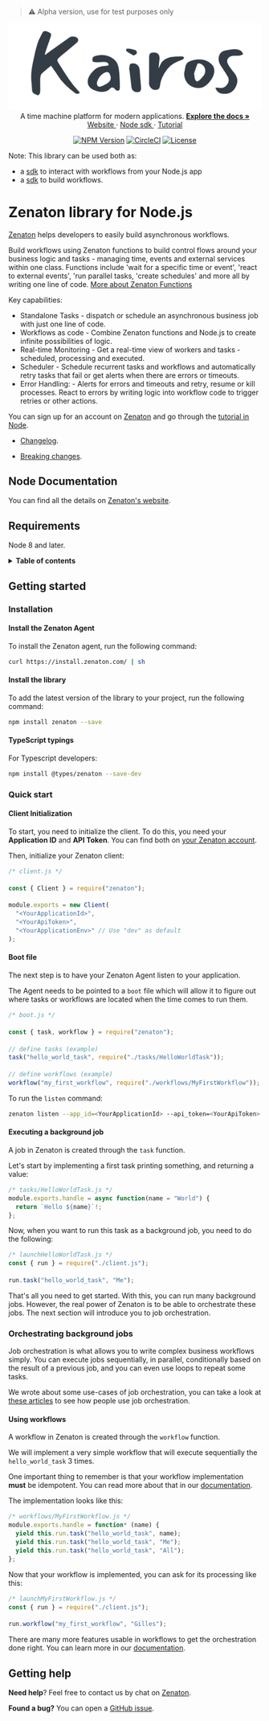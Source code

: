 > ⚠️ Alpha version, use for test purposes only

<p align="center">
  <a href="https://kairos.tools" target="_blank">
    <img src="https://raw.githubusercontent.com/snowcrack/kairos/main/logo.png?token=AAGFCAKRUAK3YGVKPXKTXDDAXNC4C" target="_blank" />
  </a><br>
  A time machine platform for modern applications.
  <a href="https://kairos.tools/help" target="_blank">
    <strong> Explore the docs » </strong>
  </a> <br>
  <a href="https://kairos.tools" target="_blank"> Website </a>
    ·
  <a href="https://kairos.tools" target="_blank"> Node sdk </a>
    ·
  <a href="https://kairos.tools" target="_blank"> Tutorial </a>
</p>
<p align="center">
  <a href="https://www.npmjs.com/package/zenaton"><img src="https://img.shields.io/npm/v/zenaton.svg" alt="NPM Version"></a>
  <a href="https://circleci.com/gh/zenaton/zenaton-node/tree/master" rel="nofollow" target="_blank"><img src="https://img.shields.io/circleci/project/github/zenaton/zenaton-node/master.svg" alt="CircleCI" style="max-width:100%;"></a>
  <a href="/LICENSE" target="_blank"><img src="https://img.shields.io/badge/iicense-MIT-blue.svg" alt="License" style="max-width:100%;"></a>
</p>

Note: This library can be used both as:

- a [sdk](https://docs.zenaton.com/client/nodejs-sdk/) to interact with workflows from your Node.js app
- a [sdk](https://docs.zenaton.com/workflows/implementation/) to build workflows.

# Zenaton library for Node.js

[Zenaton](https://zenaton.com) helps developers to easily build asynchronous workflows.

Build workflows using Zenaton functions to build control flows around your business logic and tasks - managing time, events and external services within one class. Functions include 'wait for a specific time or event', 'react to external events', 'run parallel tasks, 'create schedules' and more all by writing one line of code. [More about Zenaton Functions](https://zenaton.com/how-it-works)

Key capabilities:

- Standalone Tasks - dispatch or schedule an asynchronous business job with just one line of code.
- Workflows as code - Combine Zenaton functions and Node.js to create infinite possibilities of logic.
- Real-time Monitoring - Get a real-time view of workers and tasks - scheduled, processing and executed.
- Scheduler - Schedule recurrent tasks and workflows and automatically retry tasks that fail or get alerts when there are errors or timeouts.
- Error Handling: - Alerts for errors and timeouts and retry, resume or kill processes. React to errors by writing logic into workflow code to trigger retries or other actions. <br>

You can sign up for an account on [Zenaton](https://zenaton.com) and go through the [tutorial in Node](https://app.zenaton.com/tutorial/node/examples).

- [Changelog](CHANGELOG.md).

- [Breaking changes](BREAKINGCHANGES.md).

## Node Documentation

You can find all the details on [Zenaton's website](https://docs.zenaton.com).

## Requirements

Node 8 and later.

<details>
  <summary><strong>Table of contents</strong></summary>

<!-- START doctoc generated TOC please keep comment here to allow auto update -->
<!-- DON'T EDIT THIS SECTION, INSTEAD RE-RUN doctoc TO UPDATE -->

- [Getting started](#getting-started)
  - [Installation](#installation)
    - [Install the Zenaton Agent](#install-the-zenaton-agent)
    - [Install the library](#install-the-library)
    - [Typescript typings](#typescript-typings)
  - [Quick start](#quick-start)
    - [Client Initialization](#client-initialization)
    - [Executing a background job](#executing-a-background-job)
  - [Orchestrating background jobs](#orchestrating-background-jobs)
    - [Using workflows](#using-workflows)
- [Getting help](#getting-help)

<!-- END doctoc generated TOC please keep comment here to allow auto update -->

</details>

## Getting started

### Installation

#### Install the Zenaton Agent

To install the Zenaton agent, run the following command:

```sh
curl https://install.zenaton.com/ | sh
```

#### Install the library

To add the latest version of the library to your project, run the following command:

```sh
npm install zenaton --save
```

#### TypeScript typings

For Typescript developers:

```bash
npm install @types/zenaton --save-dev
```

### Quick start

#### Client Initialization

To start, you need to initialize the client. To do this, you need your **Application ID** and **API Token**.
You can find both on [your Zenaton account](https://app.zenaton.com/api).

Then, initialize your Zenaton client:

```javascript
/* client.js */

const { Client } = require("zenaton");

module.exports = new Client(
  "<YourApplicationId>",
  "<YourApiToken>",
  "<YourApplicationEnv>" // Use "dev" as default
);
```

#### Boot file

The next step is to have your Zenaton Agent listen to your application.

The Agent needs to be pointed to a `boot` file which will allow it to figure out where tasks or workflows are located when the time comes to run them.

```javascript
/* boot.js */

const { task, workflow } = require("zenaton");

// define tasks (example)
task("hello_world_task", require("./tasks/HelloWorldTask"));

// define workflows (example)
workflow("my_first_workflow", require("./workflows/MyFirstWorkflow"));
```

To run the `listen` command:

```sh
zenaton listen --app_id=<YourApplicationId> --api_token=<YourApiToken> --app_env=<YourApplicationEnv> --boot=boot.js
```

#### Executing a background job

A job in Zenaton is created through the `task` function.

Let's start by implementing a first task printing something, and returning a value:

```javascript
/* tasks/HelloWorldTask.js */
module.exports.handle = async function(name = "World") {
  return `Hello ${name}`!;
};
```

Now, when you want to run this task as a background job, you need to do the following:

```javascript
/* launchHelloWorldTask.js */
const { run } = require("./client.js");

run.task("hello_world_task", "Me");
```

That's all you need to get started. With this, you can run many background jobs.
However, the real power of Zenaton is to be able to orchestrate these jobs. The next section will introduce you to job orchestration.

### Orchestrating background jobs

Job orchestration is what allows you to write complex business workflows simply.
You can execute jobs sequentially, in parallel, conditionally based on the result of a previous job,
and you can even use loops to repeat some tasks.

We wrote about some use-cases of job orchestration, you can take a look at [these articles](https://zenaton.com/https://zenaton.com/workflows-examples)
to see how people use job orchestration.

#### Using workflows

A workflow in Zenaton is created through the `workflow` function.

We will implement a very simple workflow that will execute sequentially the `hello_world_task` 3 times.

One important thing to remember is that your workflow implementation **must** be idempotent.
You can read more about that in our [documentation](https://zenaton.com/documentation/node/workflow-basics/#implementation).

The implementation looks like this:

```javascript
/* workflows/MyFirstWorkflow.js */
module.exports.handle = function* (name) {
  yield this.run.task("hello_world_task", name);
  yield this.run.task("hello_world_task", "Me");
  yield this.run.task("hello_world_task", "All");
};
```

Now that your workflow is implemented, you can ask for its processing like this:

```javascript
/* launchMyFirstWorkflow.js */
const { run } = require("./client.js");

run.workflow("my_first_workflow", "Gilles");
```

There are many more features usable in workflows to get the orchestration done right. You can learn more
in our [documentation](https://docs.zenaton.com).

## Getting help

**Need help**? Feel free to contact us by chat on [Zenaton](https://zenaton.com/).

**Found a bug?** You can open a [GitHub issue](https://github.com/zenaton/zenaton-node/issues).
